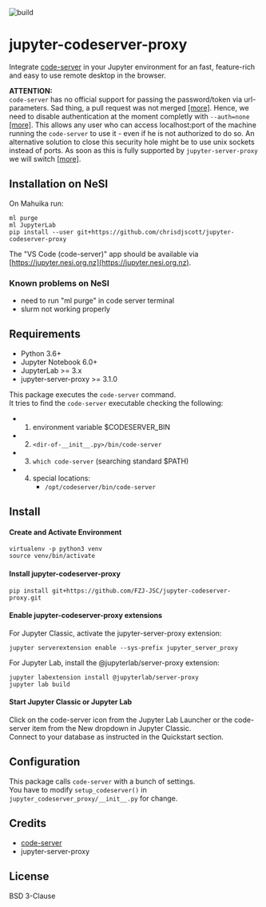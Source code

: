 ![build](https://github.com/FZJ-JSC/jupyter-codeserver-proxy/workflows/build/badge.svg)

# jupyter-codeserver-proxy
Integrate [code-server](https://github.com/coder/code-server) in your Jupyter environment for an fast, feature-rich and easy to use remote desktop in the browser.

**ATTENTION:**  
`code-server` has no official support for passing the password/token via url-parameters. Sad thing, a pull request was not merged [[more]](https://github.com/coder/code-server/pull/2428).
Hence, we need to disable authentication at the moment completly with `--auth=none` [[more]](https://github.com/FZJ-JSC/jupyter-codeserver-proxy/blob/main/jupyter_codeserver_proxy/__init__.py#L93).
This allows any user who can access localhost:port of the machine running the `code-server` to use it - even if he is not authorized to do so. 
An alternative solution to close this security hole might be to use unix sockets instead of ports. As soon as this is fully supported by `jupyter-server-proxy` we will switch [[more]](https://github.com/jupyterhub/jupyter-server-proxy/pull/337).

## Installation on NeSI

On Mahuika run:

```
ml purge
ml JupyterLab
pip install --user git+https://github.com/chrisdjscott/jupyter-codeserver-proxy
```

The "VS Code (code-server)" app should be available via [https://jupyter.nesi.org.nz](https://jupyter.nesi.org.nz).

### Known problems on NeSI

- need to run "ml purge" in code server terminal
- slurm not working properly

## Requirements
- Python 3.6+
- Jupyter Notebook 6.0+
- JupyterLab >= 3.x
- jupyter-server-proxy >= 3.1.0

This package executes the `code-server` command.  
It tries to find the `code-server` executable checking the following:  
- 1. environment variable $CODESERVER_BIN
- 2. `<dir-of-__init__.py>/bin/code-server`
- 3. `which code-server` (searching standard $PATH)
- 4. special locations:
     - `/opt/codeserver/bin/code-server`

## Install 

#### Create and Activate Environment
```
virtualenv -p python3 venv
source venv/bin/activate
```

#### Install jupyter-codeserver-proxy
```
pip install git+https://github.com/FZJ-JSC/jupyter-codeserver-proxy.git
```

#### Enable jupyter-codeserver-proxy extensions
For Jupyter Classic, activate the jupyter-server-proxy extension:
```
jupyter serverextension enable --sys-prefix jupyter_server_proxy
```

For Jupyter Lab, install the @jupyterlab/server-proxy extension:
```
jupyter labextension install @jupyterlab/server-proxy
jupyter lab build
```

#### Start Jupyter Classic or Jupyter Lab
Click on the code-server icon from the Jupyter Lab Launcher or the code-server item from the New dropdown in Jupyter Classic.  
Connect to your database as instructed in the Quickstart section.

## Configuration
This package calls `code-server` with a bunch of settings.  
You have to modify `setup_codeserver()` in `jupyter_codeserver_proxy/__init__.py` for change.

## Credits
- [code-server](https://github.com/coder/code-server) 
- jupyter-server-proxy

## License
BSD 3-Clause
